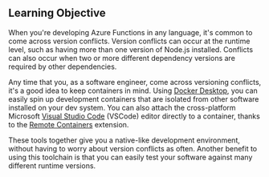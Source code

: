 ## Learning Objective

When you're developing Azure Functions in any language, it's common to come across version conflicts.
Version conflicts can occur at the runtime level, such as having more than one version of Node.js installed.
Conflicts can also occur when two or more different dependency versions are required by other dependencies.

Any time that you, as a software engineer, come across versioning conflicts, it's a good idea to keep containers in mind.
Using [Docker Desktop](https://www.docker.com/products/docker-desktop), you can easily spin up development containers that are isolated from other software installed on your dev system.
You can also attach the cross-platform Microsoft [Visual Studio Code](https://code.visualstudio.com) (VSCode) editor directly to a container, thanks to the [Remote Containers](https://marketplace.visualstudio.com/items?itemName=ms-vscode-remote.remote-containers) extension.

These tools together give you a native-like development environment, without having to worry about version conflicts as often.
Another benefit to using this toolchain is that you can easily test your software against many different runtime versions.
